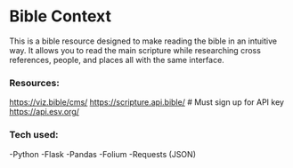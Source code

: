 # Bible Context 

This is a bible resource designed to make reading the bible in an intuitive way. It allows you to read the main scripture while researching cross references, people, and places all with the same interface.

### Resources:
https://viz.bible/cms/
https://scripture.api.bible/  # Must sign up for API key
https://api.esv.org/

### Tech used:
-Python
-Flask
-Pandas
-Folium
-Requests (JSON)

